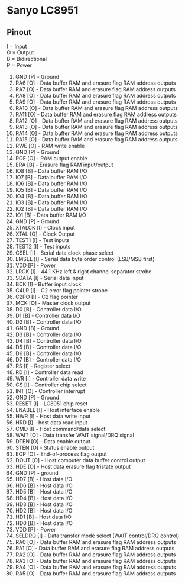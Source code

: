 # Sanyo LC8951

## Pinout
I = Input  
O = Output  
B = Bidirectional  
P = Power  


1. GND [P] - Ground
2. RA6 [O] - Data buffer RAM and erasure flag RAM address outputs
3. RA7 [O] - Data buffer RAM and erasure flag RAM address outputs
4. RA8 [O] - Data buffer RAM and erasure flag RAM address outputs
5. RA9 [O] - Data buffer RAM and erasure flag RAM address outputs
6. RA10 [O] - Data buffer RAM and erasure flag RAM address outputs
7. RA11 [O] - Data buffer RAM and erasure flag RAM address outputs
8. RA12 [O] - Data buffer RAM and erasure flag RAM address outputs
9. RA13 [O] - Data buffer RAM and erasure flag RAM address outputs
10. RA14 [O] - Data buffer RAM and erasure flag RAM address outputs
11. RA15 [O] - Data buffer RAM and erasure flag RAM address outputs
12. RWE [O] - RAM write enable
13. GND [P] - Ground
14. ROE [O] - RAM output enable
15. ERA [B] - Erasure flag RAM input/output
16. IO8 [B] - Data buffer RAM I/O
17. IO7 [B] - Data buffer RAM I/O
18. IO6 [B] - Data buffer RAM I/O
19. IO5 [B] - Data buffer RAM I/O
20. IO4 [B] - Data buffer RAM I/O
21. IO3 [B] - Data buffer RAM I/O
22. IO2 [B] - Data buffer RAM I/O
23. IO1 [B] - Data buffer RAM I/O
24. GND [P] - Ground
25. XTALCK [I] - Clock input
26. XTAL [O] - Clock Output
27. TEST1 [I] - Test inputs
28. TEST2 [I] - Test inputs
29. CSEL [I] - Serial data clock phase select
30. LMSEL [I] - Serial data byte order control (LSB/MSB first)
31. VDD [P] - Power
32. LRCK [I] - 44.1 KHz left & right channel separator strobe
33. SDATA [I] - Serial data input
34. BCK [I] - Buffer input clock
35. C4LR [I] - C2 error flag pointer strobe
36. C2PO [I] - C2 flag pointer
37. MCK [O] - Master clock output
38. D0 [B] - Controller data I/O
39. D1 [B] - Controller data I/O
40. D2 [B] - Controller data I/O
41. GND [B] - Ground
42. D3 [B] - Controller data I/O
43. D4 [B] - Controller data I/O
44. D5 [B] - Controller data I/O
45. D6 [B] - Controller data I/O
46. D7 [B] - Controller data I/O
47. RS [I] - Register select
48. RD [I] - Controller data read
49. WR [I] - Controller data write
50. CS [I] - Controller chip select
51. INT [O] - Controller interrupt
52. GND [P] - Ground
53. RESET [I] - LC8951 chip reset
54. ENABLE [I] - Host interface enable
55. HWR [I] - Host data write input
56. HRD [I] - host data read input
57. CMD [I] - Host command/data select
58. WAIT [O] - Data transfer WAIT signal/DRQ signal
59. DTEN [O] - Data enable output
60. STEN [O] - Status enable output
61. EOP [O] - End-of-process flag output
62. DOUT [O] - Host computer data buffer control output
63. HDE [O] - Host data erasure flag tristate output
64. GND [P] - ground
65. HD7 [B] - Host data I/O
66. HD6 [B] - Host data I/O
67. HD5 [B] - Host data I/O
68. HD4 [B] - Host data I/O
69. HD3 [B] - Host data I/O
70. HD2 [B] - Host data I/O
71. HD1 [B] - Host data I/O
72. HD0 [B] - Host data I/O
73. VDD [P] - Power
74. SELDRQ [I] - Data transfer mode select (WAIT control/DRQ control)
75. RA0 [O] - Data buffer RAM and erasure flag RAM address outputs
76. RA1 [O] - Data buffer RAM and erasure flag RAM address outputs
77. RA2 [O] - Data buffer RAM and erasure flag RAM address outputs
78. RA3 [O] - Data buffer RAM and erasure flag RAM address outputs
79. RA4 [O] - Data buffer RAM and erasure flag RAM address outputs
80. RA5 [O] - Data buffer RAM and erasure flag RAM address outputs

